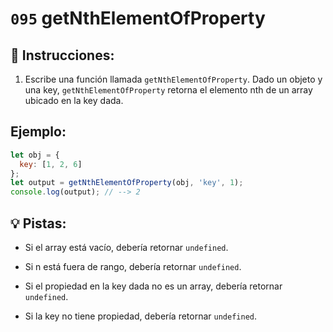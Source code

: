 # `095` getNthElementOfProperty 

## 📝 Instrucciones:

1. Escribe una función llamada `getNthElementOfProperty`. Dado un objeto y una key, `getNthElementOfProperty` retorna el elemento nth de un array ubicado en la key dada.

## Ejemplo:

```js
let obj = {
  key: [1, 2, 6]
};
let output = getNthElementOfProperty(obj, 'key', 1);
console.log(output); // --> 2
```

## 💡 Pistas:

+ Si el array está vacío, debería retornar `undefined`.

+ Si n está fuera de rango, debería retornar `undefined`.

+ Si el propiedad en la key dada no es un array, debería retornar `undefined`.

+ Si la key no tiene propiedad, debería retornar `undefined`.

